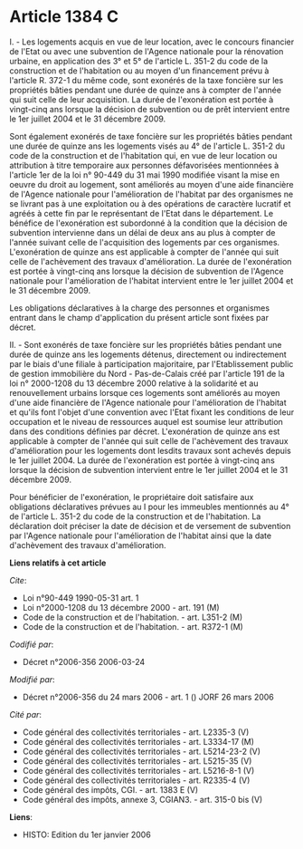 # Article 1384 C

I. - Les logements acquis en vue de leur location, avec le concours financier de l'Etat ou avec une subvention de l'Agence
nationale pour la rénovation urbaine, en application des 3° et 5° de l'article L. 351-2 du code de la construction et de
l'habitation ou au moyen d'un financement prévu à l'article R. 372-1 du même code, sont exonérés de la taxe foncière sur les
propriétés bâties pendant une durée de quinze ans à compter de l'année qui suit celle de leur acquisition. La durée de
l'exonération est portée à vingt-cinq ans lorsque la décision de subvention ou de prêt intervient entre le 1er juillet 2004
et le 31 décembre 2009.

Sont également exonérés de taxe foncière sur les propriétés bâties pendant une durée de quinze ans les logements visés au 4°
de l'article L. 351-2 du code de la construction et de l'habitation qui, en vue de leur location ou attribution à titre
temporaire aux personnes défavorisées mentionnées à l'article 1er de la loi n° 90-449 du 31 mai 1990 modifiée visant la mise
en oeuvre du droit au logement, sont améliorés au moyen d'une aide financière de l'Agence nationale pour l'amélioration de
l'habitat par des organismes ne se livrant pas à une exploitation ou à des opérations de caractère lucratif et agréés à cette
fin par le représentant de l'Etat dans le département. Le bénéfice de l'exonération est subordonné à la condition que la
décision de subvention intervienne dans un délai de deux ans au plus à compter de l'année suivant celle de l'acquisition des
logements par ces organismes. L'exonération de quinze ans est applicable à compter de l'année qui suit celle de l'achèvement
des travaux d'amélioration. La durée de l'exonération est portée à vingt-cinq ans lorsque la décision de subvention de
l'Agence nationale pour l'amélioration de l'habitat intervient entre le 1er juillet 2004 et le 31 décembre 2009.

Les obligations déclaratives à la charge des personnes et organismes entrant dans le champ d'application du présent article
sont fixées par décret.

II. - Sont exonérés de taxe foncière sur les propriétés bâties pendant une durée de quinze ans les logements détenus,
directement ou indirectement par le biais d'une filiale à participation majoritaire, par l'Etablissement public de gestion
immobilière du Nord - Pas-de-Calais créé par l'article 191 de la loi n° 2000-1208 du 13 décembre 2000 relative à la
solidarité et au renouvellement urbains lorsque ces logements sont améliorés au moyen d'une aide financière de l'Agence
nationale pour l'amélioration de l'habitat et qu'ils font l'objet d'une convention avec l'Etat fixant les conditions de leur
occupation et le niveau de ressources auquel est soumise leur attribution dans des conditions définies par décret.
L'exonération de quinze ans est applicable à compter de l'année qui suit celle de l'achèvement des travaux d'amélioration
pour les logements dont lesdits travaux sont achevés depuis le 1er juillet 2004. La durée de l'exonération est portée à
vingt-cinq ans lorsque la décision de subvention intervient entre le 1er juillet 2004 et le 31 décembre 2009.

Pour bénéficier de l'exonération, le propriétaire doit satisfaire aux obligations déclaratives prévues au I pour les
immeubles mentionnés au 4° de l'article L. 351-2 du code de la construction et de l'habitation. La déclaration doit préciser
la date de décision et de versement de subvention par l'Agence nationale pour l'amélioration de l'habitat ainsi que la date
d'achèvement des travaux d'amélioration.

**Liens relatifs à cet article**

_Cite_:

  - Loi n°90-449 1990-05-31 art. 1
  - Loi n°2000-1208 du 13 décembre 2000 - art. 191 (M)
  - Code de la construction et de l'habitation. - art. L351-2 (M)
  - Code de la construction et de l'habitation. - art. R372-1 (M)

_Codifié par_:

  - Décret n°2006-356 2006-03-24

_Modifié par_:

  - Décret n°2006-356 du 24 mars 2006 - art. 1 () JORF 26 mars 2006

_Cité par_:

  - Code général des collectivités territoriales - art. L2335-3 (V)
  - Code général des collectivités territoriales - art. L3334-17 (M)
  - Code général des collectivités territoriales - art. L5214-23-2 (V)
  - Code général des collectivités territoriales - art. L5215-35 (V)
  - Code général des collectivités territoriales - art. L5216-8-1 (V)
  - Code général des collectivités territoriales - art. R2335-4 (V)
  - Code général des impôts, CGI. - art. 1383 E (V)
  - Code général des impôts, annexe 3, CGIAN3. - art. 315-0 bis (V)

**Liens**:

  - HISTO: Edition du 1er janvier 2006

